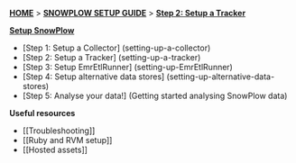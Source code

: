 [**HOME**](Home) > [**SNOWPLOW SETUP GUIDE**](Setting-up-SnowPlow) > [**Step 2: Setup a Tracker**](setting-up-a-tracker)  

[**Setup SnowPlow**](Setting-up-SnowPlow)  

- [Step 1: Setup a Collector] (setting-up-a-collector)  
- [Step 2: Setup a Tracker] (setting-up-a-tracker)  
- [Step 3: Setup EmrEtlRunner] (setting-up-EmrEtlRunner)  
- [Step 4: Setup alternative data stores] (setting-up-alternative-data-stores) 
- [Step 5: Analyse your data!] (Getting started analysing SnowPlow data)  

**Useful resources**  

- [[Troubleshooting]]  
- [[Ruby and RVM setup]]  
- [[Hosted assets]] 